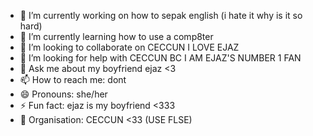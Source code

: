 
- 🔭 I’m currently working on how to sepak english (i hate it why is it so hard)
- 🌱 I’m currently learning how to use a comp8ter 
- 👯 I’m looking to collaborate on CECCUN I LOVE EJAZ
- 🤔 I’m looking for help with CECCUN BC I AM EJAZ'S NUMBER 1 FAN
- 💬 Ask me about my boyfriend ejaz <3
- 📫 How to reach me: dont
- 😄 Pronouns: she/her
- ⚡ Fun fact: ejaz is my boyfriend <333
- 🎀 Organisation: CECCUN <33 (USE FLSE)
